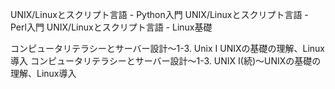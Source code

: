 UNIX/Linuxとスクリプト言語 - Python入門
UNIX/Linuxとスクリプト言語 - Perl入門
UNIX/Linuxとスクリプト言語 - Linux基礎

コンピュータリテラシーとサーバー設計〜1-3. Unix I UNIXの基礎の理解、Linux導入
コンピュータリテラシーとサーバー設計〜1-3. UNIX I(続)〜UNIXの基礎の理解、Linux導入
